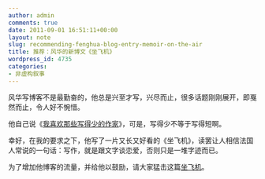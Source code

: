 ```yaml
---
author: admin
comments: true
date: 2011-09-01 16:51:11+00:00
layout: note
slug: recommending-fenghua-blog-entry-memoir-on-the-air
title: 推荐：风华的新博文《坐飞机》
wordpress_id: 4735
categories:
- 非虚构叙事
---
```


风华写博客不是最勤奋的，他总是兴至才写，兴尽而止，很多话题刚刚展开，即戛然而止，令人好不惋惜。

他自己说《[我喜欢那些写得少的作家](http://fenghua.blog.paowang.net/2011/07/23/我喜欢那些写得少的作家/)》，可是，写得少不等于写得短啊。

幸好，在我的要求之下，他写了一片又长又好看的《坐飞机》，读罢让人相信法国人常说的一句话：写作，就是跟文字谈恋爱，否则只是一堆字迹而已。

为了增加他博客的流量，并给他以鼓励，请大家猛击这篇[坐飞机](http://fenghua.blog.paowang.net/2011/08/31/坐飞机/)。
